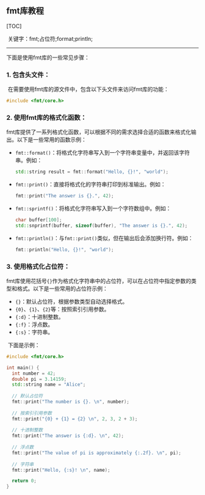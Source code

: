 ## fmt库教程

[TOC]

​	关键字：fmt;占位符;format;println;

---

下面是使用fmt库的一些常见步骤：

### 1. 包含头文件：

​	在需要使用fmt库的源文件中，包含以下头文件来访问fmt库的功能：

```cpp
#include <fmt/core.h>
```

### 2. 使用fmt库的格式化函数：

​	fmt库提供了一系列格式化函数，可以根据不同的需求选择合适的函数来格式化输出。以下是一些常用的函数示例：

- `fmt::format()`：将格式化字符串写入到一个字符串变量中，并返回该字符串。例如：
  ```cpp
  std::string result = fmt::format("Hello, {}!", "world");
  ```

- `fmt::print()`：直接将格式化的字符串打印到标准输出。例如：
  
  ```cpp
  fmt::print("The answer is {}.", 42);
  ```
  
- `fmt::sprintf()`：将格式化字符串写入到一个字符数组中。例如：
  
  ```cpp
  char buffer[100];
  std::snprintf(buffer, sizeof(buffer), "The answer is {}.", 42);
  ```
  
- `fmt::println()`：与`fmt::print()`类似，但在输出后会添加换行符。例如：
  ```cpp
  fmt::println("Hello, {}!", "world");
  ```

### 3. 使用格式化占位符：

​	fmt库使用花括号`{}`作为格式化字符串中的占位符，可以在占位符中指定参数的类型和格式。以下是一些常用的占位符示例：

- `{}`：默认占位符，根据参数类型自动选择格式。
- `{0}`、`{1}`、`{2}`等：按照索引引用参数。
- `{:d}`：十进制整数。
- `{:f}`：浮点数。
- `{:s}`：字符串。

​	下面是示例：

```C++
#include <fmt/core.h>

int main() {
  int number = 42;
  double pi = 3.14159;
  std::string name = "Alice";
  
  // 默认占位符
  fmt::print("The number is {}. \n", number);
  
  // 按索引引用参数
  fmt::print("{0} + {1} = {2} \n", 2, 3, 2 + 3);
  
  // 十进制整数
  fmt::print("The answer is {:d}. \n", 42);
  
  // 浮点数
  fmt::print("The value of pi is approximately {:.2f}. \n", pi);
  
  // 字符串
  fmt::print("Hello, {:s}! \n", name);

  return 0;
}
```

